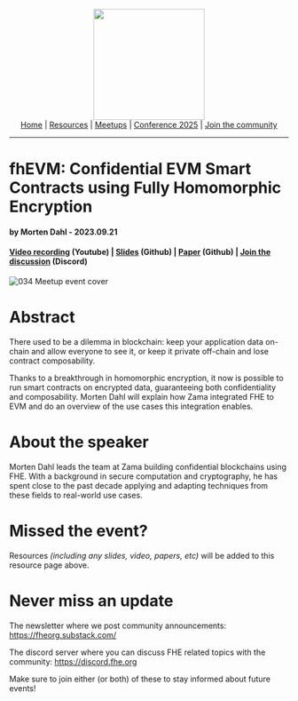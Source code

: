 <!-- Main header navigation -->
<p align="center">
  <img width="200" src="https://user-images.githubusercontent.com/5758427/180978488-db825482-5a58-4c7c-9589-c494a6f0be04.png"><br/>
  <a href="https://fhe-org.github.io">Home</a> | <a href="https://fhe-org.github.io/resources">Resources</a> | <a href="https://fhe-org.github.io/meetups/">Meetups</a> | <a href="https://fhe-org.github.io/conferences/conference-2025/">Conference 2025</a> | <a href="https://fhe-org.github.io/community">Join the community</a>
</p>
<hr/>
<!-- /Main header navigation -->


# fhEVM: Confidential EVM Smart Contracts using Fully Homomorphic Encryption
#### by Morten Dahl - 2023.09.21 
#### [Video recording](https://www.youtube.com/watch?v=sNPccwwJDOA&list=PLnbmMskCVh1chnSM8Jjy6Nk3IH6fpn7MM&index=1) (Youtube) | <a href="https://github.com/FHE-org/fhe-org.github.io/files/12689131/FHE.org.presentation.by.MD.-.21.September.2023.pdf">Slides</a> (Github) | <a href="https://github.com/zama-ai/fhevm/blob/main/fhevm-whitepaper.pdf">Paper</a> (Github) | <a href="https://discord.fhe.org">Join the discussion</a> (Discord)

![034 Meetup event cover](https://github.com/FHE-org/fhe-org.github.io/assets/37557436/1a59b7a6-0a91-4459-82c3-a4bff1838a8d)

# Abstract

There used to be a dilemma in blockchain: keep your application data on-chain and allow everyone to see it, or keep it private off-chain and lose contract composability.

Thanks to a breakthrough in homomorphic encryption, it now is possible to run smart contracts on encrypted data, guaranteeing both confidentiality and composability. Morten Dahl will explain how Zama integrated FHE to EVM and do an overview of the use cases this integration enables.

# About the speaker

Morten Dahl leads the team at Zama building confidential blockchains using FHE. With a background in secure computation and cryptography, he has spent close to the past decade applying and adapting techniques from these fields to real-world use cases.

# Missed the event?

Resources *(including any slides, video, papers, etc)* will be added to this resource page above.


# Never miss an update

The newsletter where we post community announcements: https://fheorg.substack.com/

The discord server where you can discuss FHE related topics with the community: https://discord.fhe.org

Make sure to join either (or both) of these to stay informed about future events!
